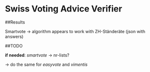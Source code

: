 # Swiss Voting Advice Verifier

##Results

Smartvote -> algorithm appears to work with ZH-Ständeräte (json with answers)

##TODO

**if needed**:
*smartvote*
-> nr-lists?

-> do the same for *easyvote* and *vimentis*

